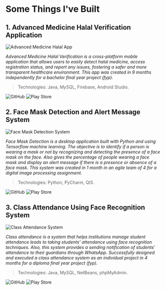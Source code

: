 # Some Things I've Built 

## 1. Advanced Medicine Halal Verification Application 

![Advanced Medicine Halal App](https://placebear.com/300/300)
 
*Advanced Medicine Halal Verification is a cross-platform mobile application that allows users to easily detect halal medicine, access registration status, and report any issues, fostering a safer and more transparent healthcare environment. This app was created in 9 months independently for a bachelor final year project (fyp).*
> Technologies: Java, MySQL, Firebase, Android Studio.

![GitHub](https://img.shields.io/badge/View%20Code-7030A0.svg?style=for-the-badge&logo=github&logoColor=white)  ![Play Store](https://img.shields.io/badge/Try%20Demo-7030A0?style=for-the-badge&logo=google-play&logoColor=white)

## 2. Face Mask Detection and Alert Message System 

![Face Mask Detection System](https://placebear.com/300/300)
 
*Face Mask Detection is a desktop application built with Python and using Tensorflow machine learning. The objective is to identify if a person is wearing a mask or not by recognizing and detecting the presence of a face mask on the face. Also gives the percentage of people wearing a face mask and display an alert message if there is a presence or absence of a face mask. This system was created in 1 month in an agile team of 4 for a digital image processing assignment.*
> Technologies: Python, PyCharm, Qt5.

![GitHub](https://img.shields.io/badge/View%20Code-7030A0.svg?style=for-the-badge&logo=github&logoColor=white)  ![Play Store](https://img.shields.io/badge/Try%20Demo-7030A0?style=for-the-badge&logo=google-play&logoColor=white)


## 3. Class Attendance Using Face Recognition System 

![Class Attendance System](https://placebear.com/300/300)
 
*Class attendance is a system that helps institutions manage student attendance leads to taking students’ attendance using face recognition techniques. Also, this system provides a sending notification of students’ attendance to their guardians through WhatsApp. Successfully designed and executed a class attendance system as an individual project in 4 months for a diploma final year project (fyp).*
> Technologies: Java, MySQL, NetBeans, phpMyAdmin.

![GitHub](https://img.shields.io/badge/View%20Code-7030A0.svg?style=for-the-badge&logo=github&logoColor=white)  ![Play Store](https://img.shields.io/badge/Try%20Demo-7030A0?style=for-the-badge&logo=google-play&logoColor=white)
